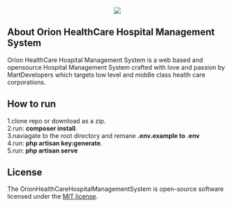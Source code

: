 <p align="center"><img src="https://github.com/MartMbithi/OHCMS/blob/master/public/img/brand/logo-black.png"></p>


## About Orion HealthCare Hospital Management System

Orion HealthCare Hospital Management System is a web based and opensource Hospital Management System crafted with love and passion by MartDevelopers which targets low level and middle class health care corporations.

## How to run
1.clone repo or download as a zip.<br>
2.run: <b>composer install</b>.<br>
3.naviagate to the root directory and remane <b>.env.example to .env</b> <br>
4.run: <b>php artisan key:generate</b>.<br>
5.run: <b>php artisan serve</b>

## License


The OrionHealthCareHospitalManagementSystem is open-source software licensed under the [MIT license](https://opensource.org/licenses/MIT).
